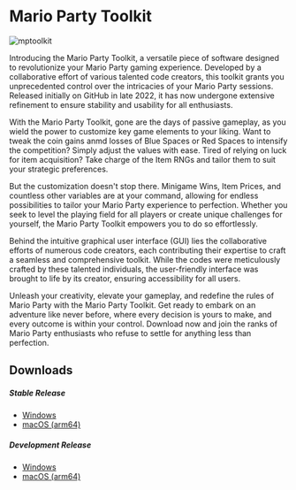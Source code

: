 # Mario Party Toolkit
![mptoolkit](https://github.com/EndangeredNayla/Mario-Party-Toolkit/assets/48419040/0dde2000-cfa9-41d6-b996-dbf1d3652bcc)


Introducing the Mario Party Toolkit, a versatile piece of software designed to revolutionize your Mario Party gaming experience. Developed by a collaborative effort of various talented code creators, this toolkit grants you unprecedented control over the intricacies of your Mario Party sessions. Released initially on GitHub in late 2022, it has now undergone extensive refinement to ensure stability and usability for all enthusiasts.

With the Mario Party Toolkit, gone are the days of passive gameplay, as you wield the power to customize key game elements to your liking. Want to tweak the coin gains anmd losses of Blue Spaces or Red Spaces to intensify the competition? Simply adjust the values with ease. Tired of relying on luck for item acquisition? Take charge of the Item RNGs and tailor them to suit your strategic preferences.

But the customization doesn't stop there. Minigame Wins, Item Prices, and countless other variables are at your command, allowing for endless possibilities to tailor your Mario Party experience to perfection. Whether you seek to level the playing field for all players or create unique challenges for yourself, the Mario Party Toolkit empowers you to do so effortlessly.

Behind the intuitive graphical user interface (GUI) lies the collaborative efforts of numerous code creators, each contributing their expertise to craft a seamless and comprehensive toolkit. While the codes were meticulously crafted by these talented individuals, the user-friendly interface was brought to life by its creator, ensuring accessibility for all users.

Unleash your creativity, elevate your gameplay, and redefine the rules of Mario Party with the Mario Party Toolkit. Get ready to embark on an adventure like never before, where every decision is yours to make, and every outcome is within your control. Download now and join the ranks of Mario Party enthusiasts who refuse to settle for anything less than perfection.

## Downloads

##### Stable Release
  - [Windows](https://github.com/EndangeredNayla/Mario-Party-Toolkit/releases/download/latest/MarioPartyToolkit-win32.zip)
  - [macOS (arm64)](https://github.com/EndangeredNayla/Mario-Party-Toolkit/releases/download/latest/MarioPartyToolkit-darwin_arm64.zip)

##### Development Release
  - [Windows](https://nightly.link/EndangeredNayla/Mario-Party-Toolkit/workflows/win32/master/MarioPartyToolkit-win32.zip)
  - [macOS (arm64)](https://nightly.link/EndangeredNayla/Mario-Party-Toolkit/workflows/darwin-arm64/master/MarioPartyToolkit-darwin_arm64.zip)
